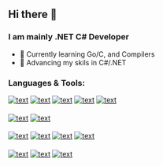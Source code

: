 ## Hi there 👋

### I am mainly .NET C# Developer
<!--
**michalis-papamichael/michalis-papamichael** is a ✨ _special_ ✨ repository because its `README.md` (this file) appears on your GitHub profile.

Here are some ideas to get you started:

- 🔭 I’m currently working on ...
- 🌱 I’m currently learning ...
- 👯 I’m looking to collaborate on ...
- 🤔 I’m looking for help with ...
- 💬 Ask me about ...
- 📫 How to reach me: ...
- 😄 Pronouns: ...
- ⚡ Fun fact: ...
- 💻 Graduate of Computer Science of Frederick University.
-->
- 🌱 Currently learning Go/C, and Compilers
- 🚀 Advancing my skils in C#/.NET 

<!-- ### Connect with me:
[![text](https://img.shields.io/badge/LinkedIn-0077B5?style=for-the-badge&logo=linkedin&logoColor=white)](https://www.linkedin.com/in/michalis-papamichael-a46996242/) -->

### Languages & Tools:
[![text](https://img.shields.io/badge/C%23-239120?style=for-the-badge&logo=c-sharp&logoColor=white)](https://github.com/michalis-papamichael)
[![text](https://img.shields.io/badge/.NET-512BD4?style=for-the-badge&logo=dotnet&logoColor=white)](https://github.com/michalis-papamichael)
[![text](https://img.shields.io/badge/Microsoft%20SQL%20Server-CC2927?style=for-the-badge&logo=microsoft%20sql%20server&logoColor=white)](https://github.com/michalis-papamichael)
[![text](https://img.shields.io/badge/rabbitmq-%23FF6600.svg?&style=for-the-badge&logo=rabbitmq&logoColor=white)](https://github.com/michalis-papamichael)
[![text](https://img.shields.io/badge/jQuery-0769AD?style=for-the-badge&logo=jquery&logoColor=white)](https://github.com/michalis-papamichael)
####
[![text](https://img.shields.io/badge/Go-00ADD8?style=for-the-badge&logo=go&logoColor=white)](https://github.com/michalis-papamichael)
[![text](https://img.shields.io/badge/C-00599C?style=for-the-badge&logo=c&logoColor=white)](https://github.com/michalis-papamichael)
<!--[![text](https://img.shields.io/badge/C%2B%2B-00599C?style=for-the-badge&logo=c%2B%2B&logoColor=white)](https://github.com/michalis-papamichael)-->
####
[![text](https://img.shields.io/badge/JavaScript-323330?style=for-the-badge&logo=javascript&logoColor=F7DF1E)](https://github.com/michalis-papamichael)
[![text](https://img.shields.io/badge/Node.js-339933?style=for-the-badge&logo=nodedotjs&logoColor=white)](https://github.com/michalis-papamichael)
[![text](https://img.shields.io/badge/React-20232A?style=for-the-badge&logo=react&logoColor=61DAFB)](https://github.com/michalis-papamichael)
[![text](https://img.shields.io/badge/MongoDB-4EA94B?style=for-the-badge&logo=mongodb&logoColor=white)](https://github.com/michalis-papamichael)
####
[![text](https://img.shields.io/badge/Visual_Studio-5C2D91?style=for-the-badge&logo=visual%20studio&logoColor=white)](https://github.com/michalis-papamichael)
[![text](https://img.shields.io/badge/VSCode-0078D4?style=for-the-badge&logo=visual%20studio%20code&logoColor=white)](https://github.com/michalis-papamichael)
[![text](https://img.shields.io/badge/Postman-FF6C37?style=for-the-badge&logo=Postman&logoColor=white)](https://github.com/michalis-papamichael)

